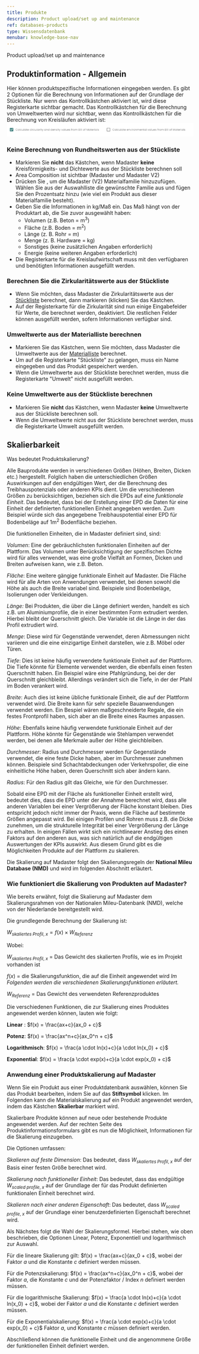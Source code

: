 ```yaml
---
title: Produkte
description: Product upload/set up and maintenance
ref: databases-products
type: Wissensdatenbank
menubar: knowledge-base-nav
---
```


Product upload/set up and maintenance

## Produktinformation - Allgemein

Hier können produktspezifische Informationen eingegeben werden.
Es gibt 2 Optionen für die Berechnung von Informationen auf der Grundlage der Stückliste. Nur wenn das Kontrollkästchen aktiviert ist, wird diese Registerkarte sichtbar gemacht. Das Kontrollkästchen für die Berechnung von Umweltwerten wird nur sichtbar, wenn das Kontrollkästchen für die Berechnung von Kreisläufen aktiviert ist:
![Berechnen-aus-Stückliste](../../../assets/images/knowledgebase/calculatefrombom.png)

### Keine Berechnung von Rundheitswerten aus der Stückliste

  * Markieren Sie **nicht** das Kästchen, wenn Madaster **keine** Kreisförmigkeits- und Dichtewerte aus der Stückliste berechnen soll
  * Area Composition ist sichtbar (Madaster und Madaster V2)
  * Drücken Sie <iconify-icon inline icon='mdi-plus-circle-outline' />, um die Madaster (V2) Materialfamilie hinzuzufügen. Wählen Sie aus der Auswahlliste die gewünschte Familie aus und fügen Sie den Prozentsatz hinzu (wie viel ein Produkt aus dieser Materialfamilie besteht).
  * Geben Sie die Informationen in kg/Maß ein. Das Maß hängt von der Produktart ab, die Sie zuvor ausgewählt haben:
    - Volumen (z.B. Beton = m<sup>3</sup>)
    - Fläche (z.B. Boden = m<sup>2</sup>)
    - Länge (z. B. Rohr = m)
    - Menge (z. B. Hardware = kg)
    - Sonstiges (keine zusätzlichen Angaben erforderlich)
    - Energie (keine weiteren Angaben erforderlich)
  * Die Registerkarte für die Kreislaufwirtschaft muss mit den verfügbaren und benötigten Informationen ausgefüllt werden.

### Berechnen Sie die Zirkularitätswerte aus der Stückliste

  * Wenn Sie möchten, dass Madaster die Zirkularitätswerte aus der <a href="" target="_blank">Stückliste</a> berechnet, dann markieren (klicken) Sie das Kästchen.
  * Auf der Registerkarte für die Zirkularität sind nun einige Eingabefelder für Werte, die berechnet werden, deaktiviert. Die restlichen Felder können ausgefüllt werden, sofern Informationen verfügbar sind.

### Umweltwerte aus der Materialliste berechnen

  * Markieren Sie das Kästchen, wenn Sie möchten, dass Madaster die Umweltwerte aus der <a href="" target="_blank">Materialliste</a> berechnet.
  * Um auf die Registerkarte "Stückliste" zu gelangen, muss ein Name eingegeben und das Produkt gespeichert werden.
  * Wenn die Umweltwerte aus der Stückliste berechnet werden, muss die Registerkarte "Umwelt" nicht ausgefüllt werden.

### Keine Umweltwerte aus der Stückliste berechnen

  * Markieren Sie **nicht** das Kästchen, wenn Madaster **keine** Umweltwerte aus der Stückliste berechnen soll.
  * Wenn die Umweltwerte nicht aus der Stückliste berechnet werden, muss die Registerkarte Umwelt ausgefüllt werden.

## Skalierbarkeit

Was bedeutet Produktskalierung?

Alle Bauprodukte werden in verschiedenen Größen (Höhen, Breiten, Dicken etc.) hergestellt. Folglich haben die unterschiedlichen Größen Auswirkungen auf den endgültigen Wert, der die Berechnung des Treibhauspotenzials oder anderen KPIs dient. Um die verschiedenen Größen zu berücksichtigen, beziehen sich die EPDs auf eine *funktionale Einheit*. Das bedeutet, dass bei der Erstellung einer EPD die Daten für eine Einheit der definierten funktionellen Einheit angegeben werden. Zum Beispiel würde sich das angegebene Treibhauspotential einer EPD für Bodenbeläge auf 1m<sup>2</sup> Bodenfläche beziehen.

Die funktionellen Einheiten, die in Madaster definiert sind, sind:

*Volumen*: Eine der gebräuchlichsten funktionalen Einheiten auf der Plattform. Das Volumen unter Berücksichtigung der spezifischen Dichte wird für alles verwendet, was eine große Vielfalt an Formen, Dicken und Breiten aufweisen kann, wie z.B. Beton.

*Fläche*: Eine weitere gängige funktionale Einheit auf Madaster. Die Fläche wird für alle Arten von Anwendungen verwendet, bei denen sowohl die Höhe als auch die Breite variabel sind. Beispiele sind Bodenbeläge, Isolierungen oder Verkleidungen. 

*Länge:* Bei Produkten, die über die Länge definiert werden, handelt es sich z.B. um Aluminiumprofile, die in einer bestimmten Form extrudiert werden. Hierbei bleibt der Querschnitt gleich. Die Variable ist die Länge in der das Profil extrudiert wird.

*Menge*: Diese wird für Gegenstände verwendet, deren Abmessungen nicht variieren und die eine einzigartige Einheit darstellen, wie z.B. Möbel oder Türen.

*Tiefe*: Dies ist keine häufig verwendete funktionale Einheit auf der Plattform. Die Tiefe könnte für Elemente verwendet werden, die ebenfalls einen festen Querschnitt haben. Ein Beispiel wäre eine Pfahlgründung, bei der der Querschnitt gleichbleibt. Allerdings verändert sich die Tiefe, in der der Pfahl im Boden verankert wird. 

*Breite*: Auch dies ist keine übliche funktionale Einheit, die auf der Plattform verwendet wird. Die Breite kann für sehr spezielle Bauanwendungen verwendet werden. Ein Bespiel wären maßgeschneiderte Regale, die ein festes Frontprofil haben, sich aber an die Breite eines Raumes anpassen.

*Höhe*: Ebenfalls keine häufig verwendete funktionale Einheit auf der Plattform. Höhe könnte für Gegenstände wie Stehlampen verwendet werden, bei denen alle Merkmale außer der Höhe gleichbleiben. 

*Durchmesser*: Radius und Durchmesser werden für Gegenstände verwendet, die eine feste Dicke haben, aber im Durchmesser zunehmen können. Beispiele sind Schachtabdeckungen oder Verkehrspoller, die eine einheitliche Höhe haben, deren Querschnitt sich aber ändern kann. 

*Radius*: Für den Radius gilt das Gleiche, wie für den Durchmesser.

Sobald eine EPD mit der Fläche als funktioneller Einheit erstellt wird, bedeutet dies, dass die EPD unter der Annahme berechnet wird, dass alle anderen Variablen bei einer Vergrößerung der Fläche konstant bleiben. Dies entspricht jedoch nicht immer der Praxis, wenn die Fläche auf bestimmte Größen angepasst wird. Bei einigen Profilen und Rohren muss z.B. die Dicke zunehmen, um die strukturelle Integrität bei einer Vergrößerung der Länge zu erhalten. In einigen Fällen wirkt sich ein nichtlinearer Anstieg des einen Faktors auf den anderen aus, was sich natürlich auf die endgültigen Auswertungen der KPIs auswirkt. Aus diesem Grund gibt es die Möglichkeiten Produkte auf der Plattform zu skalieren.

Die Skalierung auf Madaster folgt den Skalierungsregeln der **National Mileu Database (NMD)** und wird im folgenden Abschnitt erläutert.

### Wie funktioniert die Skalierung von Produkten auf Madaster?

Wie bereits erwähnt, folgt die Skalierung auf Madaster dem Skalierungsrahmen von der Nationalen Mileu-Datenbank (NMD), welche von der Niederlande bereitgestellt wird. 

Die grundlegende Berechnung der Skalierung ist:

$W_{skaliertes\;Profil,\;x}= f(x) \times W_{Referenz}$ 

Wobei:

$W_{skaliertes\;Profil,\;x}$ = Das Gewicht des skalierten Profils, wie es im Projekt vorhanden ist 

$f(x)$ = die Skalierungsfunktion, die auf die Einheit angewendet wird 
*Im Folgenden werden die verschiedenen Skalierungsfunktionen erläutert.*

$W_{Referenz}$ = Das Gewicht des verwendeten Referenzproduktes 

Die verschiedenen Funktionen, die zur Skalierung eines Produktes angewendet werden können, lauten wie folgt: 

**Linear** : $f(x) = \frac{ax+c}{ax_0 + c}$

**Potenz**: $f(x) = \frac{ax^n+c}{ax_0^n + c}$

**Logarithmisch**: $f(x) = \frac{a \cdot ln(x)+c}{a \cdot ln(x_0) + c}$

**Exponential**: $f(x) = \frac{a \cdot exp(x)+c}{a \cdot exp(x_0) + c}$

### Anwendung einer Produktskalierung auf Madaster

Wenn Sie ein Produkt aus einer Produktdatenbank auswählen, können Sie das Produkt bearbeiten, indem Sie auf das **Stiftsymbol** <iconify-icon inline icon='mdi-pencil-outline'/> klicken. Im Folgenden kann die Materialskalierung auf ein Produkt angewendet werden, indem das Kästchen <iconify-icon inline icon='mdi-checkbox-marked'/> **Skalierbar** markiert wird. 

Skalierbare Produkte können auf neue oder bestehende Produkte angewendet werden. Auf der rechten Seite des Produktinformationsformulars gibt es nun die Möglichkeit, Informationen für die Skalierung einzugeben.

Die Optionen umfassen:

*Skalieren auf feste Dimension*: Das bedeutet, dass $W_{skaliertes\;Profil,\;x}$ auf der Basis einer festen Größe berechnet wird.

*Skalierung nach funktioneller Einheit*: Das bedeutet, dass das endgültige $W_{scaled\;profile,\;x}$ auf der Grundlage der für das Produkt definierten funktionalen Einheit berechnet wird. 

*Skalieren nach einer anderen Eigenschaft*: Das bedeutet, dass $W_{scaled\;profile,\;x}$ auf der Grundlage einer benutzerdefinierten Eigenschaft berechnet wird.

Als Nächstes folgt die Wahl der Skalierungsformel. Hierbei stehen, wie oben beschrieben, die Optionen Linear, Potenz, Exponentiell und logarithmisch zur Auswahl.

Für die lineare Skalierung gilt: $f(x) = \frac{ax+c}{ax_0 + c}$, wobei der Faktor $a$ und die Konstante $c$ definiert werden müssen. 

Für die Potenzskalierung: $f(x) = \frac{ax^n+c}{ax_0^n + c}$, wobei der Faktor $a$, die Konstante $c$ und der Potenzfaktor / Index $n$ definiert werden müssen. 

Für die logarithmische Skalierung: $f(x) = \frac{a \cdot ln(x)+c}{a \cdot ln(x_0) + c}$, wobei der Faktor $a$ und die Konstante $c$ definiert werden müssen. 

Für die Exponentialskalierung: $f(x) = \frac{a \cdot exp(x)+c}{a \cdot exp(x_0) + c}$ Faktor $a$, und Konstante $c$ müssen definiert werden. 

Abschließend können die funktionelle Einheit und die angenommene Größe der funktionellen Einheit definiert werden. 